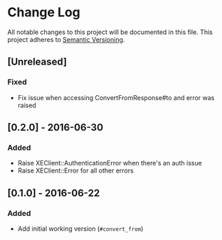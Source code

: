 # Change Log
All notable changes to this project will be documented in this file.
This project adheres to [Semantic Versioning](http://semver.org/).

## [Unreleased]
### Fixed
- Fix issue when accessing ConvertFromResponse#to and error was raised

## [0.2.0] - 2016-06-30
### Added
- Raise XEClient::AuthenticationError when there's an auth issue
- Raise XEClient::Error for all other errors

## [0.1.0] - 2016-06-22
### Added
- Add initial working version (`#convert_from`)
